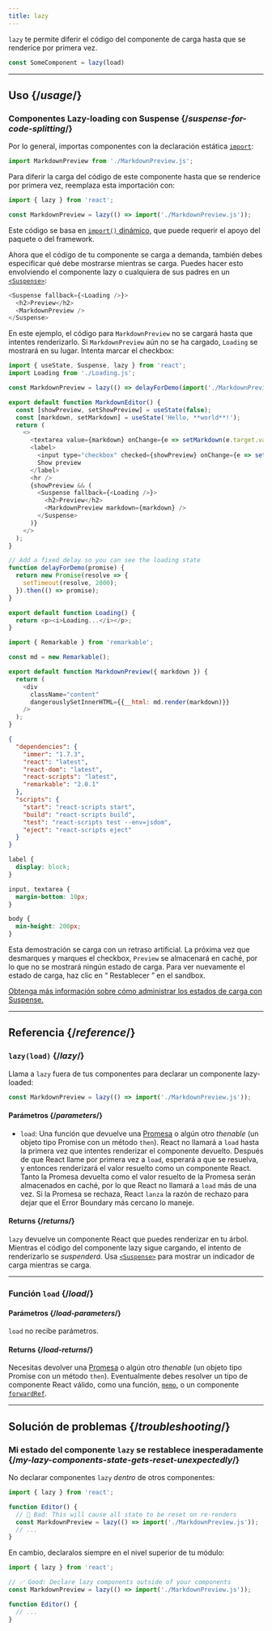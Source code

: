```yaml
---
title: lazy
---
```


<Intro>

`lazy` te permite diferir el código del componente de carga hasta que se renderice por primera vez.

```js
const SomeComponent = lazy(load)
```

</Intro>

<InlineToc />

---

## Uso {/*usage*/}

### Componentes Lazy-loading con Suspense {/*suspense-for-code-splitting*/}

Por lo general, importas componentes con la declaración estática [`import`](https://developer.mozilla.org/en-US/docs/Web/JavaScript/Reference/Statements/import):

```js
import MarkdownPreview from './MarkdownPreview.js';
```

Para diferir la carga del código de este componente hasta que se renderice por primera vez, reemplaza esta importación con:

```js
import { lazy } from 'react';

const MarkdownPreview = lazy(() => import('./MarkdownPreview.js'));
```

Este código se basa en [`import()` dinámico,](https://developer.mozilla.org/en-US/docs/Web/JavaScript/Reference/Operators/import) que puede requerir el apoyo del paquete o del framework.

Ahora que el código de tu componente se carga a demanda, también debes especificar qué debe mostrarse mientras se carga. Puedes hacer esto envolviendo el componente lazy o cualquiera de sus padres en un [`<Suspense>`](/apis/react/Suspense):

```js {1,4}
<Suspense fallback={<Loading />}>
  <h2>Preview</h2>
  <MarkdownPreview />
</Suspense>
```

En este ejemplo, el código para `MarkdownPreview` no se cargará hasta que intentes renderizarlo. Si `MarkdownPreview` aún no se ha cargado, `Loading` se mostrará en su lugar. Intenta marcar el checkbox:

<Sandpack>

```js App.js
import { useState, Suspense, lazy } from 'react';
import Loading from './Loading.js';

const MarkdownPreview = lazy(() => delayForDemo(import('./MarkdownPreview.js')));

export default function MarkdownEditor() {
  const [showPreview, setShowPreview] = useState(false);
  const [markdown, setMarkdown] = useState('Hello, **world**!');
  return (
    <>
      <textarea value={markdown} onChange={e => setMarkdown(e.target.value)} />
      <label>
        <input type="checkbox" checked={showPreview} onChange={e => setShowPreview(e.target.checked)} />
        Show preview
      </label>
      <hr />
      {showPreview && (
        <Suspense fallback={<Loading />}>
          <h2>Preview</h2>
          <MarkdownPreview markdown={markdown} />
        </Suspense>
      )}
    </>
  );
}

// Add a fixed delay so you can see the loading state
function delayForDemo(promise) {
  return new Promise(resolve => {
    setTimeout(resolve, 2000);
  }).then(() => promise);
}
```

```js Loading.js
export default function Loading() {
  return <p><i>Loading...</i></p>;
}
```

```js MarkdownPreview.js
import { Remarkable } from 'remarkable';

const md = new Remarkable();

export default function MarkdownPreview({ markdown }) {
  return (
    <div
      className="content"
      dangerouslySetInnerHTML={{__html: md.render(markdown)}}
    />
  );
}
```

```json package.json hidden
{
  "dependencies": {
    "immer": "1.7.3",
    "react": "latest",
    "react-dom": "latest",
    "react-scripts": "latest",
    "remarkable": "2.0.1"
  },
  "scripts": {
    "start": "react-scripts start",
    "build": "react-scripts build",
    "test": "react-scripts test --env=jsdom",
    "eject": "react-scripts eject"
  }
}
```

```css
label {
  display: block;
}

input, textarea {
  margin-bottom: 10px;
}

body {
  min-height: 200px;
}
```

</Sandpack>

Esta demostración se carga con un retraso artificial. La próxima vez que desmarques y marques el checkbox, `Preview` se almacenará en caché, por lo que no se mostrará ningún estado de carga. Para ver nuevamente el estado de carga, haz clic en “ Restablecer ” en el sandbox.

[Obtenga más información sobre cómo administrar los estados de carga con Suspense.](/apis/react/Suspense)

---

## Referencia {/*reference*/}

### `lazy(load)` {/*lazy*/}

Llama a `lazy` fuera de tus componentes para declarar un componente lazy-loaded:

```js
const MarkdownPreview = lazy(() => import('./MarkdownPreview.js'));
```

#### Parámetros {/*parameters*/}

- `load`: Una función que devuelve una [Promesa](https://developer.mozilla.org/es/docs/Web/JavaScript/Reference/Global_Objects/Promise) o algún otro _thenable_ (un objeto tipo Promise con un método `then`). React no llamará a `load` hasta la primera vez que intentes renderizar el componente devuelto. Después de que React llame por primera vez a `load`, esperará a que se resuelva, y entonces renderizará el valor resuelto como un componente React. Tanto la Promesa devuelta como el valor resuelto de la Promesa serán almacenados en caché, por lo que React no llamará a `load` más de una vez. Si la Promesa se rechaza, React `lanza` la razón de rechazo para dejar que el Error Boundary más cercano lo maneje.

#### Returns {/*returns*/}

`lazy` devuelve un componente React que puedes renderizar en tu árbol. Mientras el código del componente lazy sigue cargando, el intento de renderizarlo se _suspenderá._ Usa [`<Suspense>`](/apis/react/Suspense) para mostrar un indicador de carga mientras se carga.

---

### Función `load` {/*load*/}

#### Parámetros {/*load-parameters*/}

`load` no recibe parámetros.

#### Returns {/*load-returns*/}

Necesitas devolver una [Promesa](https://developer.mozilla.org/es/docs/Web/JavaScript/Reference/Global_Objects/Promise) o algún otro _thenable_ (un objeto tipo Promise con un método `then`). Eventualmente debes resolver un tipo de componente React válido, como una función, [`memo`](/api/react/memo), o un componente [`forwardRef`](/api/react/forwardRef).

---

## Solución de problemas {/*troubleshooting*/}

### Mi estado del componente `lazy` se restablece inesperadamente {/*my-lazy-components-state-gets-reset-unexpectedly*/}

No declarar componentes `lazy` _dentro_ de otros componentes:

```js {4-5}
import { lazy } from 'react';

function Editor() {
  // 🔴 Bad: This will cause all state to be reset on re-renders
  const MarkdownPreview = lazy(() => import('./MarkdownPreview.js'));
  // ...
}
```

En cambio, declaralos siempre en el nivel superior de tu módulo:

```js {3-4}
import { lazy } from 'react';

// ✅ Good: Declare lazy components outside of your components
const MarkdownPreview = lazy(() => import('./MarkdownPreview.js'));

function Editor() {
  // ...
}
```
